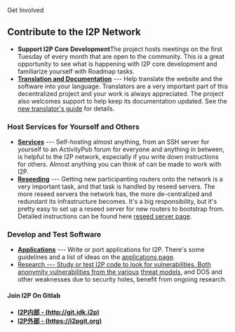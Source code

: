  Get Involved 

## Contribute to the I2P Network

- **Support I2P Core Development**The project hosts meetings on the
 first Tuesday of every month that are open to the community. This is
 a great opportunity to see what is happening with I2P core
 development and familiarize yourself with Roadmap tasks.
- **[Translation and Documentation]()** ---
 Help translate the website and the software into your language.
 Translators are a very important part of this decentralized project
 and your work is always appreciated. The project also welcomes
 support to help keep its documentation updated. See the [new
 translator\'s guide]() for details.

### Host Services for Yourself and Others

- **[Services]()** ---
 Self-hosting almost anything, from an SSH server for yourself to an
 ActivityPub forum for everyone and anything in between, is helpful
 to the I2P network, especially if you write down instructions for
 others. Almost anything you can think of can be made to work with
 I2P.
- **[Reseeding]()** --- Getting new
 participanting routers onto the network is a very important task,
 and that task is handled by reseed servers. The more reseed servers
 the network has, the more de-centralized and redundant its
 infrastructure becomes. It\'s a big responsibility, but it\'s pretty
 easy to set up a reseed server for new routers to bootstrap from.
 Detailed instructions can be found here [reseed server
 page]().

### Develop and Test Software

- **[Applications]()**
 --- Write or port applications for I2P. There\'s some guidelines and
 a list of ideas on the [applications page]().
- [Research --- Study or test I2P code to look for vulnerabilities.
 Both anonymity vulnerabilities from the
 various]() [threat
 models](), and DOS and other weaknesses
 due to security holes, benefit from ongoing research.

#### Join I2P On Gitlab

- **[I2P内部 - (http://git.idk.i2p)](http://git.idk.i2p)**
- **[I2P外部 - (https://i2pgit.org)](https://i2pgit.org)**


